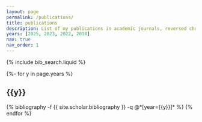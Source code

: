 ```yaml
---
layout: page
permalink: /publications/
title: publications
description: List of my publications in academic journals, reversed chronological order.
years: [2025, 2023, 2022, 2018]
nav: true
nav_order: 1
---
```


<!-- _pages/publications.md -->

<!-- Bibsearch Feature -->

{% include bib_search.liquid %}

<div class="publications">

{%- for y in page.years %}
  <h2 class="year">{{y}}</h2>
  {% bibliography -f {{ site.scholar.bibliography }} -q @*[year={{y}}]* %}
{% endfor %}

</div>
